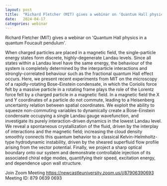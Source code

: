 ```yaml
---
layout: post
title:  "Richard Fletcher (MIT) gives a webinar on 'Quantum Hall physics in a quantum Foucault pendulum' (4PM UK time - Wednesday 17th April)"
date:   2024-04-17
categories: webinar
---
```

Richard Fletcher (MIT) gives a webinar on 'Quantum Hall physics in a quantum Foucault pendulum'.

When charged particles are placed in a magnetic field, the single-particle energy states form discrete, highly-degenerate Landau levels. Since all states within a Landau level have the same energy, the behaviour of the system is completely determined by the interparticle interactions and strongly-correlated behaviour such as the fractional quantum Hall effect occurs. Here, we present recent experiments from MIT on the microscopy of a rapidly-rotating Bose-Einstein condensate, in which the Coriolis force felt by a massive particle in a rotating frame plays the role of the Lorentz force felt by a charged particle in a magnetic field. In a magnetic field the X and Y coordinates of a particle do not commute, leading to a Heisenberg uncertainty relation between spatial coordinates. We exploit the ability to squeeze non-commuting variables to dynamically create a Bose-Einstein condensate occupying a single Landau gauge wavefunction, and investigate its purely interaction-driven dynamics in the lowest Landau level. We reveal a spontaneous crystallization of the fluid, driven by the interplay of interactions and the magnetic field; increasing the cloud density smoothly connects this quantum behavior to a classical Kelvin-Helmholtz-type hydrodynamic instability, driven by the sheared superfluid flow profile arising from the vector potential. Finally, we project a sharp optical boundary onto our system and demonstrate controllable injection of its associated chiral edge modes, quantifying their speed, excitation energy, and dependence upon wall structure.

Join Zoom Meeting
https://newcastleuniversity.zoom.us/j/87906390693
Meeting ID: 879 0639 0693




